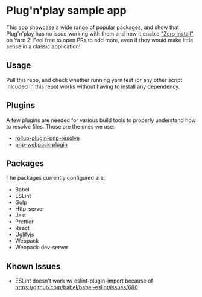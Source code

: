 # Plug'n'play sample app

This app showcase a wide range of popular packages, and show that Plug'n'play has no issue working with them and how it enable ["Zero Install"](https://yarnpkg.github.io/berry/features/zero-installs) on Yarn 2! Feel free to open PRs to add more, even if they would make little sense in a classic application!

## Usage

Pull this repo, and check whether running yarn test (or any other script inlcuded in this repo) works without having to install any dependency.

## Plugins

A few plugins are needed for various build tools to properly understand how to resolve files. Those are the ones we use:

  - [rollup-plugin-pnp-resolve](https://github.com/arcanis/rollup-plugin-pnp-resolve)
  - [pnp-webpack-plugin](https://github.com/arcanis/pnp-webpack-plugin)

## Packages

The packages currently configured are:

  - Babel
  - ESLint
  - Gulp
  - Http-server
  - Jest
  - Prettier
  - React
  - Uglifyjs
  - Webpack
  - Webpack-dev-server

## Known Issues

  - ESLint doesn't work w/ eslint-plugin-import because of https://github.com/babel/babel-eslint/issues/680